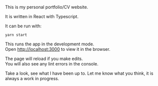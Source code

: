 This is my personal portfolio/CV website.

It is written in React with Typescript.

It can be run with:

`yarn start`

This runs the app in the development mode.<br />
Open [http://localhost:3000](http://localhost:3000) to view it in the browser.

The page will reload if you make edits.<br />
You will also see any lint errors in the console.

Take a look, see what I have been up to. Let me know what you think, it is always a work in progress.
